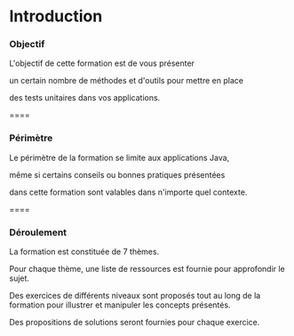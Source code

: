 # Introduction
### Objectif 
L'objectif de cette formation est de vous présenter 

un certain nombre de méthodes et d'outils pour mettre en place 

des tests unitaires dans vos applications.

====
### Périmètre
Le périmètre de la formation se limite aux applications Java,

même si certains conseils ou bonnes pratiques présentées 

dans cette formation sont valables dans n'importe quel contexte.


====
### Déroulement

La formation est constituée de 7 thèmes.

Pour chaque thème, une liste de ressources est fournie pour approfondir le sujet.

Des exercices de différents niveaux sont proposés tout au long de la formation pour illustrer et manipuler les concepts présentés.

Des propositions de solutions seront fournies pour chaque exercice. 
